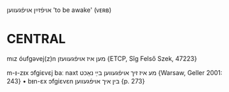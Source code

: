 אויפֿזײַן
אויפֿגעווען
'to be awake' (ᴠᴇʀʙ)


CENTRAL
========

mɩz óufgəvej(z)n מען איז אויפֿגעוועזן {ETCP, Sîg Felső Szek, 47223}

m-ᵻ-zᵻx ɔfgiɛvɛj baː naxt מע איז זיך אויפֿגעווען בײַ נאַכט {Warsaw, Geller 2001: 243}
	•	bᵻn-ɛx ɔfgiɛvɛn בין איך אויפֿגעווען {p. 273}